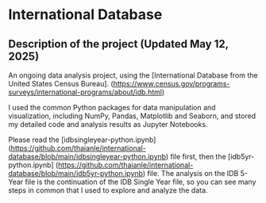 # International Database
## Description of the project (Updated May 12, 2025)

An ongoing data analysis project, using the [International Database from the United States Census Bureau]. (https://www.census.gov/programs-surveys/international-programs/about/idb.html)

I used the common Python packages for data manipulation and visualization, including NumPy, Pandas, Matplotlib and Seaborn, and stored my detailed code and analysis results as Jupyter Notebooks.

Please read the [idbsingleyear-python.ipynb] (https://github.com/thaianle/international-database/blob/main/idbsingleyear-python.ipynb) file first, then the [idb5yr-python.ipynb] (https://github.com/thaianle/international-database/blob/main/idb5yr-python.ipynb) file. The analysis on the IDB 5-Year file is the continuation of the IDB Single Year file, so you can see many steps in common that I used to explore and analyze the data.